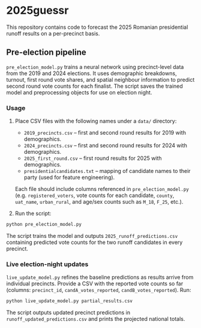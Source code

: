 # 2025guessr

This repository contains code to forecast the 2025 Romanian presidential runoff results on a per-precinct basis.

## Pre-election pipeline

`pre_election_model.py` trains a neural network using precinct-level data from the 2019 and 2024 elections. It uses demographic breakdowns, turnout, first round vote shares, and spatial neighbour information to predict second round vote counts for each finalist. The script saves the trained model and preprocessing objects for use on election night.

### Usage

1. Place CSV files with the following names under a `data/` directory:
   - `2019_precincts.csv` – first and second round results for 2019 with demographics.
   - `2024_precincts.csv` – first and second round results for 2024 with demographics.
   - `2025_first_round.csv` – first round results for 2025 with demographics.
   - `presidentialcandidates.txt` – mapping of candidate names to their party (used for feature engineering).

   Each file should include columns referenced in `pre_election_model.py` (e.g. `registered_voters`, vote counts for each candidate, `county`, `uat_name`, `urban_rural`, and age/sex counts such as `M_18`, `F_25`, etc.).

2. Run the script:

```bash
python pre_election_model.py
```

The script trains the model and outputs `2025_runoff_predictions.csv` containing predicted vote counts for the two runoff candidates in every precinct.


### Live election-night updates

`live_update_model.py` refines the baseline predictions as results arrive from individual precincts. Provide a CSV with the reported vote counts so far (columns: `precinct_id`, `candA_votes_reported`, `candB_votes_reported`). Run:

```bash
python live_update_model.py partial_results.csv
```

The script outputs updated precinct predictions in `runoff_updated_predictions.csv` and prints the projected national totals.
